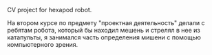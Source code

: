 CV project for hexapod robot.

На втором курсе по предмету "проектная деятельность" делали с ребятам робота, который бы находил мешень и стрелял в нее из катапульты, я занимался часть определения мишени с помощью компьютерного зрения.
